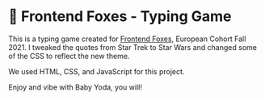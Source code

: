 # 🦄 Frontend Foxes - Typing Game

This is a typing game created for [Frontend Foxes](https://frontendfoxes.school/), European Cohort Fall 2021.
I tweaked the quotes from Star Trek to Star Wars and changed some of the CSS to reflect the new theme.

We used HTML, CSS, and JavaScript for this project.

Enjoy and vibe with Baby Yoda, you will!

